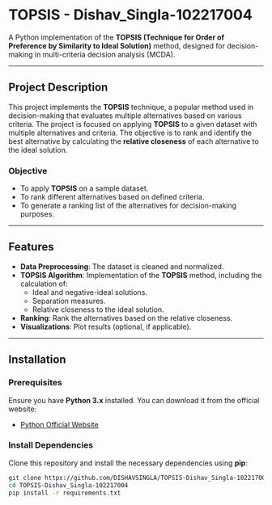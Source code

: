 ﻿# **TOPSIS - Dishav_Singla-102217004**

A Python implementation of the **TOPSIS (Technique for Order of Preference by Similarity to Ideal Solution)** method, designed for decision-making in multi-criteria decision analysis (MCDA).

---

## **Project Description**

This project implements the **TOPSIS** technique, a popular method used in decision-making that evaluates multiple alternatives based on various criteria. The project is focused on applying **TOPSIS** to a given dataset with multiple alternatives and criteria. The objective is to rank and identify the best alternative by calculating the **relative closeness** of each alternative to the ideal solution.

### **Objective**

- To apply **TOPSIS** on a sample dataset.
- To rank different alternatives based on defined criteria.
- To generate a ranking list of the alternatives for decision-making purposes.

---

## **Features**

- **Data Preprocessing**: The dataset is cleaned and normalized.
- **TOPSIS Algorithm**: Implementation of the **TOPSIS** method, including the calculation of:
  - Ideal and negative-ideal solutions.
  - Separation measures.
  - Relative closeness to the ideal solution.
- **Ranking**: Rank the alternatives based on the relative closeness.
- **Visualizations**: Plot results (optional, if applicable).
  
---

## **Installation**

### Prerequisites

Ensure you have **Python 3.x** installed. You can download it from the official website:

- [Python Official Website](https://www.python.org/downloads/)

### Install Dependencies

Clone this repository and install the necessary dependencies using **pip**:

```bash
git clone https://github.com/DISHAVSINGLA/TOPSIS-Dishav_Singla-102217004.git
cd TOPSIS-Dishav_Singla-102217004
pip install -r requirements.txt
